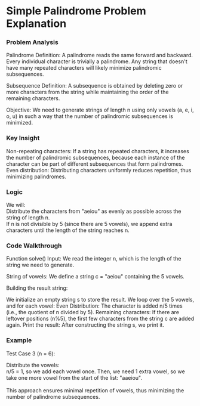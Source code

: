 # Simple Palindrome Problem Explanation
<h3> Problem Analysis </h3>
Palindrome Definition: A palindrome reads the same forward and backward. Every individual character is trivially a palindrome. Any string that doesn't have many repeated characters will likely minimize palindromic subsequences.

Subsequence Definition: A subsequence is obtained by deleting zero or more characters from the string while maintaining the order of the remaining characters.

Objective: We need to generate strings of length n using only vowels (a, e, i, o, u) in such a way that the number of palindromic subsequences is minimized.

<h3>Key Insight</h3>
Non-repeating characters: If a string has repeated characters, it increases the number of palindromic subsequences, because each instance of the character can be part of different subsequences that form palindromes.<br>
Even distribution: Distributing characters uniformly reduces repetition, thus minimizing palindromes.
<h3>Logic</h3>
We will:<br>
Distribute the characters from "aeiou" as evenly as possible across the string of length n.<br>
If n is not divisible by 5 (since there are 5 vowels), we append extra characters until the length of the string reaches n.<br>
<h3>Code Walkthrough</h3>

Function solve()
Input: We read the integer n, which is the length of the string we need to generate.

String of vowels: We define a string c = "aeiou" containing the 5 vowels.

Building the result string:

We initialize an empty string s to store the result.
We loop over the 5 vowels, and for each vowel:
Even Distribution: The character is added n/5 times (i.e., the quotient of n divided by 5).
Remaining characters: If there are leftover positions (n%5), the first few characters from the string c are added again.
Print the result: After constructing the string s, we print it.
<br>
<h3> Example </h3>
Test Case 3 (n = 6):<br>

Distribute the vowels:<br>
n/5 = 1, so we add each vowel once. Then, we need 1 extra vowel, so we take one more vowel from the start of the list: "aaeiou".
<br>
<br>
This approach ensures minimal repetition of vowels, thus minimizing the number of palindrome subsequences.
